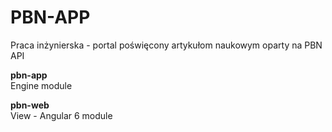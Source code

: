 # PBN-APP
Praca inżynierska - portal poświęcony artykułom naukowym oparty na PBN API


<b>pbn-app</b> <br/>
Engine module

<b>pbn-web</b> <br/>
View - Angular 6 module 
